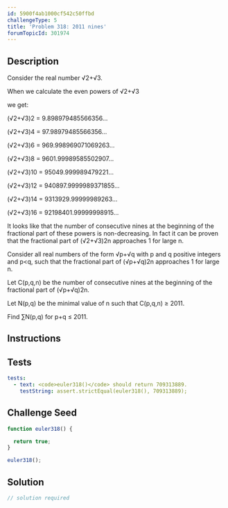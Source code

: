 ```yaml
---
id: 5900f4ab1000cf542c50ffbd
challengeType: 5
title: 'Problem 318: 2011 nines'
forumTopicId: 301974
---
```


## Description

<section id='description'>

Consider the real number √2+√3.

When we calculate the even powers of √2+√3

we get:

(√2+√3)2 = 9.898979485566356...

(√2+√3)4 = 97.98979485566356...

(√2+√3)6 = 969.998969071069263...

(√2+√3)8 = 9601.99989585502907...

(√2+√3)10 = 95049.999989479221...

(√2+√3)12 = 940897.9999989371855...

(√2+√3)14 = 9313929.99999989263...

(√2+√3)16 = 92198401.99999998915...

It looks like that the number of consecutive nines at the beginning of the fractional part of these powers is non-decreasing. In fact it can be proven that the fractional part of (√2+√3)2n approaches 1 for large n.

Consider all real numbers of the form √p+√q with p and q positive integers and p&lt;q, such that the fractional part of (√p+√q)2n approaches 1 for large n.

Let C(p,q,n) be the number of consecutive nines at the beginning of the fractional part of (√p+√q)2n.

Let N(p,q) be the minimal value of n such that C(p,q,n) ≥ 2011.

Find ∑N(p,q) for p+q ≤ 2011.

</section>

## Instructions

<section id='instructions'>

</section>

## Tests

<section id='tests'>

```yml
tests:
  - text: <code>euler318()</code> should return 709313889.
    testString: assert.strictEqual(euler318(), 709313889);

```

</section>

## Challenge Seed

<section id='challengeSeed'>

<div id='js-seed'>

```js
function euler318() {

  return true;
}

euler318();
```

</div>

</section>

## Solution

<section id='solution'>

```js
// solution required
```

</section>
